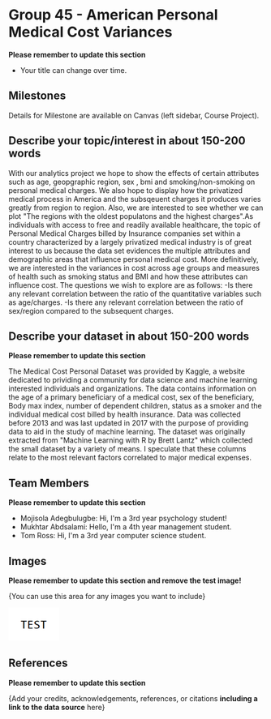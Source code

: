 # Group 45 - American Personal Medical Cost Variances

**Please remember to update this section**

- Your title can change over time.

## Milestones

Details for Milestone are available on Canvas (left sidebar, Course Project).

## Describe your topic/interest in about 150-200 words
With our analytics project we hope to show the effects of certain attributes such as age, geopgraphic region, sex , bmi and smoking/non-smoking on personal medical charges. We also hope to display how the privatized medical process in America and the subsqeuent charges it produces varies greatly from region to region. Also, we are interested to see whether we can plot "The regions with the oldest populatons and the highest charges".As individuals with access to free and readily available healthcare, the topic of Personal Medical Charges billed by Insurance companies set within a country characterized by a largely privatized medical industry is of great interest to us because the data set evidences the multiple attributes and demographic areas that influence personal medical cost. More definitively, we are interested in the variances in cost across age groups and measures of health such as smoking status and BMI and how these attributes can influence cost. 
The questions we wish to explore are as follows: 
-Is there any relevant correlation between the ratio of the quantitative variables such as age/charges.
-Is there any relevant correlation between the ratio of sex/region compared to the subsequent charges.

## Describe your dataset in about 150-200 words

**Please remember to update this section**

The Medical Cost Personal Dataset was provided by Kaggle, a website dedicated to prividing a community for data science and machine learning interested individuals and organizations. The data contains information on the age of a primary beneficiary of a medical cost, sex of the beneficiary, Body max index, number of dependent children, status as a smoker and the individual medical cost billed by health insurance. Data was collected before 2013 and was last updated in 2017 with the purpose of providing data to aid in the study of machine learning. The dataset was originally extracted from "Machine Learning with R by Brett Lantz" which collected the small dataset by a variety of means. I speculate that these columns relate to the most relevant factors correlated to major medical expenses.

## Team Members

**Please remember to update this section**

- Mojisola Adegbulugbe: Hi, I'm a 3rd year psychology student!
- Mukhtar Abdsalami: Hello, I'm a 4th year management student.
- Tom Ross: Hi, I'm a 3rd year computer science student.

## Images

**Please remember to update this section and remove the test image!**

{You can use this area for any images you want to include}

<img src ="images/test.png" width="100px">

## References

**Please remember to update this section**

{Add your credits, acknowledgements, references, or citations **including a link to the data source** here}



